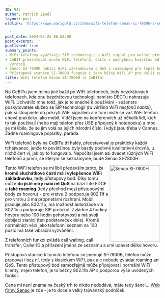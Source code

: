 ```yaml
---
ID: 945
author: Patrick Zandl
layout: post
oldlink: 'https://www.marigold.cz/item/wifi-telefon-senao-si-7800h-z-cebitu

  '
post_date: 2004-03-25 08:52:00
post_excerpt: ''
published: true
summary_points:
- WiFi telefony využívají SIP technologii a WiFi signál pro volání přes internet.
- CeBIT prezentoval mnoho WiFi telefonů, často s pochybnou kvalitou od tchajwanských
  výrobců.
- Senao SI-7800H nabízí WiFi základnovku s QoS a roamingem pro lepší hovory.
- Přístupová stanice SI-7800B funguje i jako běžný WiFi AP pro další zařízení.
title: WiFi telefon Senao SI-7800H (z CeBITu)
---
```


<p>
Na CeBITu jsem mimo jiné bažil po WiFi telefonech, tedy bezdrátových telefonech, kde onu bezdrátovou technologii namísto DECTu nahrazuje WiFi. Uchvátilo mne totiž, jak je to snadné k používání - seženete poskytovatele služeb se SIP technologií <EM>(tu většina WiFi telefonů nabízí)</EM>, pak si stoupnete do pokrytí WiFi signálem a v tom místě se váš WiFi telefon chová prakticky jako mobil. Viděl jsem na konferencích už několik lidí, kteří to tak používají (nebo mají telefon přes USB připojený k notebooku) a moc se mi líbilo, že se jim volá na jejich národní číslo, i když jsou třeba v Cannes. Žádné roamingové poplatky, paráda. </p>

<p>
WiFi telefonů byly na CeBITu tři haldy, představoval je prakticky každý tchajwanec, jenže to povětšinou byly bastly podivné kvalitativní úrovně, u nichž čert ví, jak by to fungovalo. Napočítal jsem asi dvacet různých WiFi telefonů a první, se kterým se seznámýme, bude Senao SI-7800H. </p>

<p>
<IMG height=249 alt="Senao SI-7800H" src="/wp-content/uploads/senao-wifitelefon.jpg" width=163 align=right>Tento WiFi telefon se mi líbil především proto, že <STRONG>kromě sluchátkové části má i vylepšenou WiFi základnovku</STRONG>, tedy přístupový bod. Díky tomu může <STRONG>do jisté míry nabízet QoS </STRONG>na bázi Lite EDCF a <STRONG>také roaming</STRONG> (tedy přechod mezi přístupovými body za hovoru) - pro vrstvu&#160;2 podporuje 802.11f a pro vrstvu 3 má proprietární rozhraní. Mobil pracuje jako 802.11b, má možnost autorizace via 802.1x a podporuje SIP protokol. Zvládne 4 hodiny hovoru nebo 100 hodin pohotovosti a má svoji dobíjecí stanici (ten podstaveček dole). Kromě normálních věcí jako telefonní seznam na 100 pozic má také vibrační vyzvánění.</p>

<p>
Z telefonních funkcí zvládá call waiting, call transfer, Caller ID a přiřazení jména ze seznamu a umí udávat délku hovoru. </p>

<p>
Přístupová stanice k tomuto telefonu se jmenuje SI-7800B, telefon může pracovat i bez ní, tedy s klasickým WiFi, pak ale nebude zvládat roaming ani QoS. Tento přístupový bod samozřejmě může připojovat i normální WiFi klienty, nejen telefon, je to běžný 802.11b AP s podporou výše uvedených funkcí. </p>

<p>
Cena mi není známa na český trh to nikdo nedodává, máte tedy šanci... <A href="http://www.senao.com.sg/" target=_blank>Web firmy Senao</A> je zde - je to docela velký tajwanský podniček.</p>
